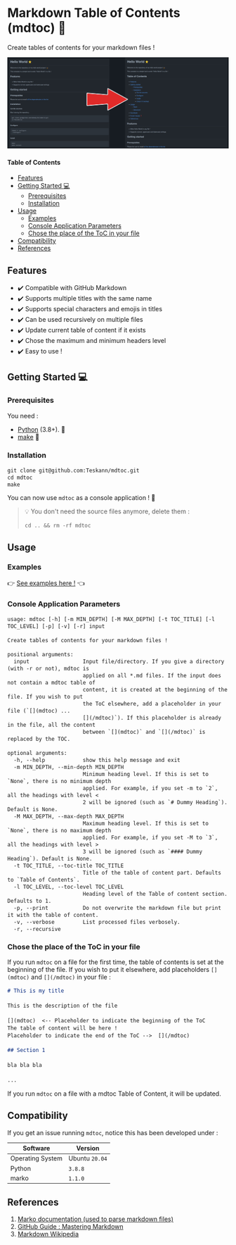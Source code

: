 # Markdown Table of Contents (mdtoc) :bookmark_tabs:

Create tables of contents for your markdown files !

![Before / After](examples/example.jpg)

[](mdtoc)
#### Table of Contents

* [Features](#features)
* [Getting Started :computer:](#getting-started-computer)
	* [Prerequisites](#prerequisites)
	* [Installation](#installation)
* [Usage](#usage)
	* [Examples](#examples)
	* [Console Application Parameters](#console-application-parameters)
	* [Chose the place of the ToC in your file](#chose-the-place-of-the-toc-in-your-file)
* [Compatibility](#compatibility)
* [References](#references)
[](/mdtoc)

## Features

- :heavy_check_mark: Compatible with GitHub Markdown
- :heavy_check_mark: Supports multiple titles with the same name
- :heavy_check_mark: Supports special characters and emojis in titles
- :heavy_check_mark: Can be used recursively on multiple files
- :heavy_check_mark: Update current table of content if it exists
- :heavy_check_mark: Chose the maximum and minimum headers level
- :heavy_check_mark: Easy to use !

## Getting Started :computer:

### Prerequisites

You need :
- [Python](https://www.python.org/downloads/) (3.8+).
:snake:
- [make](https://www.gnu.org/software/make/) :hammer:

### Installation

```commandline
git clone git@github.com:Teskann/mdtoc.git
cd mdtoc
make
```

You can now use `mdtoc` as a console application ! :tada:

> :bulb: You don't need the source files anymore, delete them :
>```commandline
>cd .. && rm -rf mdtoc
>```

## Usage

### Examples

:point_right: [See examples here !](./examples) :point_left:

### Console Application Parameters

```
usage: mdtoc [-h] [-m MIN_DEPTH] [-M MAX_DEPTH] [-t TOC_TITLE] [-l TOC_LEVEL] [-p] [-v] [-r] input

Create tables of contents for your markdown files !

positional arguments:
  input                 Input file/directory. If you give a directory (with -r or not), mdtoc is
                        applied on all *.md files. If the input does not contain a mdtoc table of
                        content, it is created at the beginning of the file. If you wish to put
                        the ToC elsewhere, add a placeholder in your file (`[](mdtoc) ...
                        [](/mdtoc)`). If this placeholder is already in the file, all the content
                        between `[](mdtoc)` and `[](/mdtoc)` is replaced by the TOC.

optional arguments:
  -h, --help            show this help message and exit
  -m MIN_DEPTH, --min-depth MIN_DEPTH
                        Minimum heading level. If this is set to `None`, there is no minimum depth
                        applied. For example, if you set -m to `2`, all the headings with level <
                        2 will be ignored (such as `# Dummy Heading`). Default is None.
  -M MAX_DEPTH, --max-depth MAX_DEPTH
                        Maximum heading level. If this is set to `None`, there is no maximum depth
                        applied. For example, if you set -M to `3`, all the headings with level >
                        3 will be ignored (such as `#### Dummy Heading`). Default is None.
  -t TOC_TITLE, --toc-title TOC_TITLE
                        Title of the table of content part. Defaults to `Table of Contents`.
  -l TOC_LEVEL, --toc-level TOC_LEVEL
                        Heading level of the Table of content section. Defaults to 1.
  -p, --print           Do not overwrite the markdown file but print it with the table of content.
  -v, --verbose         List processed files verbosely.
  -r, --recursive
```

### Chose the place of the ToC in your file

If you run `mdtoc` on a file for the first time, the table of contents is
set at the beginning of the file. If you wish to put it elsewhere, add
placeholders `[](mdtoc)` and `[](/mdtoc)` in your file :

```markdown
# This is my title

This is the description of the file

[](mdtoc)  <-- Placeholder to indicate the beginning of the ToC
The table of content will be here !
Placeholder to indicate the end of the ToC -->  [](/mdtoc)

## Section 1

bla bla bla

...
```

If you run `mdtoc` on a file with a mdtoc Table of Content, it will be updated.

## Compatibility

If you get an issue running `mdtoc`, notice this has been developed under :

Software | Version
--- | ---
Operating System | Ubuntu `20.04`
Python | `3.8.8`
marko | `1.1.0`

## References

1. [Marko documentation (used to parse markdown files)](https://pypi.org/project/marko/)
2. [GitHub Guide : Mastering Markdown](https://guides.github.com/features/mastering-markdown/)
3. [Markdown Wikipedia](https://fr.wikipedia.org/wiki/Markdown)